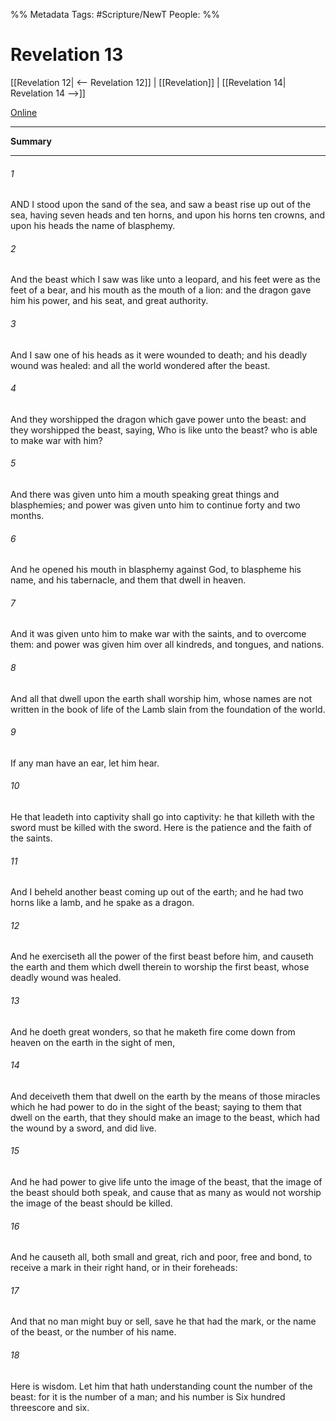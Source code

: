 %% Metadata
Tags: #Scripture/NewT
People: 
%%
# Revelation 13
[[Revelation 12| <-- Revelation 12]] | [[Revelation]] | [[Revelation 14| Revelation 14 -->]]

[Online](https://churchofjesuschrist.org/study/scriptures/nt/rev/13?lang=eng)

---
__Summary__



---
###### 1
AND I stood upon the sand of the sea, and saw a beast rise up out of the sea, having seven heads and ten horns, and upon his horns ten crowns, and upon his heads the name of blasphemy.
###### 2
And the beast which I saw was like unto a leopard, and his feet were as the feet of a bear, and his mouth as the mouth of a lion: and the dragon gave him his power, and his seat, and great authority.
###### 3
And I saw one of his heads as it were wounded to death; and his deadly wound was healed: and all the world wondered after the beast.
###### 4
And they worshipped the dragon which gave power unto the beast: and they worshipped the beast, saying, Who is like unto the beast? who is able to make war with him?
###### 5
And there was given unto him a mouth speaking great things and blasphemies; and power was given unto him to continue forty and two months.
###### 6
And he opened his mouth in blasphemy against God, to blaspheme his name, and his tabernacle, and them that dwell in heaven.
###### 7
And it was given unto him to make war with the saints, and to overcome them: and power was given him over all kindreds, and tongues, and nations.
###### 8
And all that dwell upon the earth shall worship him, whose names are not written in the book of life of the Lamb slain from the foundation of the world.
###### 9
If any man have an ear, let him hear.
###### 10
He that leadeth into captivity shall go into captivity: he that killeth with the sword must be killed with the sword. Here is the patience and the faith of the saints.
###### 11
And I beheld another beast coming up out of the earth; and he had two horns like a lamb, and he spake as a dragon.
###### 12
And he exerciseth all the power of the first beast before him, and causeth the earth and them which dwell therein to worship the first beast, whose deadly wound was healed.
###### 13
And he doeth great wonders, so that he maketh fire come down from heaven on the earth in the sight of men,
###### 14
And deceiveth them that dwell on the earth by the means of those miracles which he had power to do in the sight of the beast; saying to them that dwell on the earth, that they should make an image to the beast, which had the wound by a sword, and did live.
###### 15
And he had power to give life unto the image of the beast, that the image of the beast should both speak, and cause that as many as would not worship the image of the beast should be killed.
###### 16
And he causeth all, both small and great, rich and poor, free and bond, to receive a mark in their right hand, or in their foreheads:
###### 17
And that no man might buy or sell, save he that had the mark, or the name of the beast, or the number of his name.
###### 18
Here is wisdom. Let him that hath understanding count the number of the beast: for it is the number of a man; and his number is Six hundred threescore and six.



